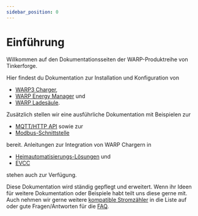 ```yaml
---
sidebar_position: 0
---
```


# Einführung

Willkommen auf den Dokumentationsseiten der WARP-Produktreihe von Tinkerforge.

Hier findest du Dokumentation zur Installation und Konfiguration von
* [WARP3 Charger](warp_charger/assembly_and_installation),
* [WARP Energy Manager](warp_energy_manager/assembly_and_installation) und
* [WARP Ladesäule](warp_ladesäule/assembly_and_installation).

Zusätzlich stellen wir eine ausführliche Dokumentation mit Beispielen zur
* [MQTT/HTTP API](mqtt_http/getting_started) sowie zur
* [Modbus-Schnittstelle](modbus/configuration)

bereit. Anleitungen zur Integration von WARP Chargern in
* [Heimautomatisierungs-Lösungen](smart_home/warp_automation) und
* [EVCC](evcc)

stehen auch zur Verfügung.

Diese Dokumentation wird ständig gepflegt und erweitert. Wenn ihr Ideen für
weitere Dokumentation oder Beispiele habt teilt uns diese gerne mit. Auch
nehmen wir gerne weitere [kompatible Stromzähler](compatible_meters) in die Liste auf oder gute
Fragen/Antworten für die [FAQ](faq).
